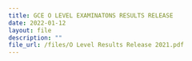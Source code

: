 ```yaml
---
title: GCE O LEVEL EXAMINATONS RESULTS RELEASE
date: 2022-01-12
layout: file
description: ""
file_url: /files/O Level Results Release 2021.pdf
---
```

